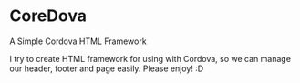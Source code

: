 # CoreDova
 A Simple Cordova HTML Framework

 I try to create HTML framework for using with Cordova, so we can manage our header, footer and page easily.
 Please enjoy! :D

